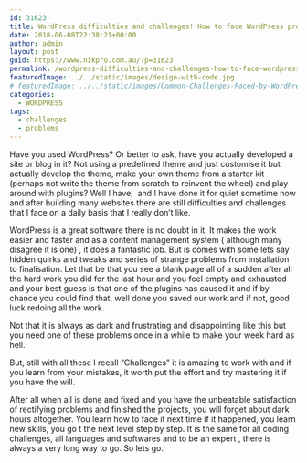 ```yaml
---
id: 31623
title: WordPress difficulties and challenges! How to face WordPress problems?
date: 2018-06-08T22:38:21+00:00
author: admin
layout: post
guid: https://www.nikpro.com.au/?p=31623
permalink: /wordpress-difficulties-and-challenges-how-to-face-wordpress-problems/
featuredImage: ../../static/images/design-with-code.jpg
# featuredImage: ../../static/images/Common-Challenges-Faced-by-WordPress-Agencies-Banner.jpg
categories:
  - WORDPRESS
tags:
  - challenges
  - problems
---
```


Have you used WordPress? Or better to ask, have you actually developed a site or blog in it? Not using a predefined theme and just customise it but actually develop the theme, make your own theme from a starter kit (perhaps not write the theme from scratch to reinvent the wheel) and play around with plugins? Well I have,  and I have done it for quiet sometime now and after building many websites there are still difficulties and challenges that I face on a daily basis that I really don&#8217;t like.

WordPress is a great software there is no doubt in it. It makes the work easier and faster and as a content management system ( although many disagree it is one) , it does a fantastic job. But is comes with some lets say hidden quirks and tweaks and series of strange problems from installation to finalisation. Let that be that you see a blank page all of a sudden after all the hard work you did for the last hour and you feel empty and exhausted and your best guess is that one of the plugins has caused it and if by chance you could find that, well done you saved our work and if not, good luck redoing all the work.

Not that it is always as dark and frustrating and disappointing like this but you need one of these problems once in a while to make your week hard as hell.

But, still with all these I recall &#8220;Challenges&#8221; it is amazing to work with and if you learn from your mistakes, it worth put the effort and try mastering it if you have the will.

After all when all is done and fixed and you have the unbeatable satisfaction of rectifying problems and finished the projects, you will forget about dark hours altogether. You learn how to face it next time if it happened, you learn new skills, you go t the next level step by step. It is the same for all coding challenges, all languages and softwares and to be an expert , there is always a very long way to go. So lets go.

&nbsp;
